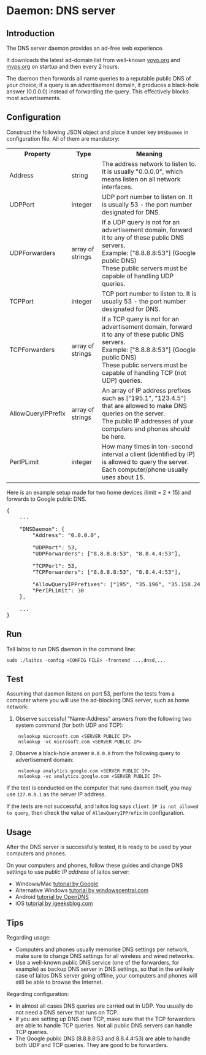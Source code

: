 # Daemon: DNS server

## Introduction
The DNS server daemon provides an ad-free web experience.

It downloads the latest ad-domain list from well-known [yoyo.org](http://pgl.yoyo.org) and [mvps.org](http://winhelp2002.mvps.org)
on startup and then every 2 hours.

The daemon then forwards all name queries to a reputable public DNS of your choice; if a query is an advertisement domain,
it produces a black-hole answer (0.0.0.0) instead of forwarding the query. This effectively blocks most advertisements.

## Configuration
Construct the following JSON object and place it under key `DNSDaemon` in configuration file. All of them are mandatory:
<table>
<tr>
    <th>Property</th>
    <th>Type</th>
    <th>Meaning</th>
</tr>
<tr>
    <td>Address</td>
    <td>string</td>
    <td>The address network to listen to. It is usually "0.0.0.0", which means listen on all network interfaces.</td>
</tr>
<tr>
    <td>UDPPort</td>
    <td>integer</td>
    <td>UDP port number to listen on. It is usually 53 - the port number designated for DNS.</td>
</tr>
<tr>
    <td>UDPForwarders</td>
    <td>array of strings</td>
    <td>
        If a UDP query is not for an advertisement domain, forward it to any of these public DNS servers.
        <br/>
        Example: ["8.8.8.8:53"] (Google public DNS)
        <br/>
        These public servers must be capable of handling UDP queries.
    </td>
</tr>
<tr>
    <td>TCPPort</td>
    <td>integer</td>
    <td>TCP port number to listen to. It is usually 53 - the port number designated for DNS.</td>
</tr>
<tr>
    <td>TCPForwarders</td>
    <td>array of strings</td>
    <td>
        If a TCP query is not for an advertisement domain, forward it to any of these public DNS servers.
        <br/>
        Example: ["8.8.8.8:53"] (Google public DNS)
        <br/>
        These public servers must be capable of handling TCP (not UDP) queries.
    </td>
</tr>
<tr>
    <td>AllowQueryIPPrefix</td>
    <td>array of strings</td>
    <td>
        An array of IP address prefixes such as ["195.1", "123.4.5"] that are allowed to make DNS queries on the server.
        <br/>
        The public IP addresses of your computers and phones should be here.
    </td>
</tr>
<tr>
    <td>PerIPLimit</td>
    <td>integer</td>
    <td>
        How many times in ten-second interval a client (identified by IP) is allowed to query the server.
        <br/>
        Each computer/phone usually uses about 15.
    </td>
</tr>
</table>

Here is an example setup made for two home devices (limit = 2 * 15) and forwards to Google public DNS. 

<pre>
{
    ...
    
    "DNSDaemon": {
        "Address": "0.0.0.0",

        "UDPPort": 53,
        "UDPForwarders": ["8.8.8.8:53", "8.8.4.4:53"],

        "TCPPort": 53,
        "TCPForwarders": ["8.8.8.8:53", "8.8.4.4:53"],

        "AllowQueryIPPrefixes": ["195", "35.196", "35.158.249.12"],
        "PerIPLimit": 30
    },
     
    ...
}
</pre>

## Run
Tell laitos to run DNS daemon in the command line:

    sudo ./laitos -config <CONFIG FILE> -frontend ...,dnsd,...

## Test
Assuming that daemon listens on port 53, perform the tests from a computer where you will use the ad-blocking DNS server,
such as home network:

1. Observe successful "Name-Address" answers from the following two system command (for both UDP and TCP):

        nslookup microsoft.com <SERVER PUBLIC IP>
        nslookup -vc microsoft.com <SERVER PUBLIC IP>

2. Observe a black-hole answer `0.0.0.0` from the following query to advertisement domain:

        nslookup analytics.google.com <SERVER PUBLIC IP>
        nslookup -vc analytics.google.com <SERVER PUBLIC IP>

If the test is conducted on the computer that runs daemon itself, you may use `127.0.0.1` as the server IP address.

If the tests are not successful, and laitos log says `client IP is not allowed to query`, then check the value of
`AllowQueryIPPrefix` in configuration.

## Usage
After the DNS server is successfully tested, it is ready to be used by your computers and phones.

On your computers and phones, follow these guides and change DNS settings to use *public IP address* of laitos server:

- Windows/Mac [tutorial by Google](https://developers.google.com/speed/public-dns/docs/using#change_your_dns_servers_settings)
- Alternative Windows [tutorial by windowscentral.com](https://www.windowscentral.com/how-change-your-pcs-dns-settings-windows-10)
- Android [tutorial by OpenDNS](https://support.opendns.com/hc/en-us/articles/228009007-Android-Configuration-instructions-for-OpenDNS)
- iOS [tutorial by igeeksblog.com](https://www.igeeksblog.com/how-to-change-dns-on-iphone-ipad/)

## Tips
Regarding usage:
- Computers and phones usually memorise DNS settings per network, make sure to change DNS settings for all wireless and
  wired networks.
- Use a well-known public DNS service (one of the forwarders, for example) as backup DNS server in DNS settings, so that
  in the unlikely case of laitos DNS server going offline, your computers and phones will still be able to browse the
  Internet.

Regarding configuration:
- In almost all cases DNS queries are carried out in UDP. You usually do not need a DNS server that runs on TCP.
- If you are setting up DNS over TCP, make sure that the TCP forwarders are able to handle TCP queries. Not all public
  DNS servers can handle TCP queries.
- The Google public DNS (8.8.8.8:53 and 8.8.4.4:53) are able to handle both UDP and TCP queries. They are good to be
  forwarders.
